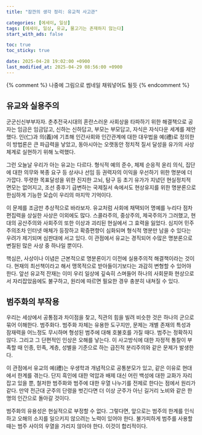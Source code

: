 ```yaml
---
title: "잠깐의 생각 정리: 유교적 사고관"

categories: [에세이, 일상]
tags: [에세이, 일상, 유교, 물고기는 존재하지 않는다]
start_with_ads: false

toc: true
toc_sticky: true

date: 2025-04-28 19:02:00 +0900
last_modified_at: 2025-04-29 08:56:00 +0900
---
```


{% comment %}
나중에 그림으로 썸네일 채워넣어도 될듯
{% endcomment %}

## **유교와 실용주의**

군군신신부부자자. 춘추전국시대의 혼란스러운 사회상을 타파하기 위한 해결책으로 공자는 임금은 임금답고, 신하는 신하답고, 부모는 부모답고, 자식은 자식다운 세계를 제안했다. 인(仁)과 의(義)에 기초해 인간사회와 인간관계에 대한 대우법을 예(禮)로 정의한 이 방법론은 큰 파급력을 낳았고, 동아시아는 오랫동안 정치적 질서 달성을 유가의 사상체계로 실현하기 위해 노력했다.

그런 오늘날 우리가 아는 유교는 다르다. 형식적 예의 준수, 체제 순응적 윤리 의식, 집단에 대한 의무와 복종 요구 등 상사나 선임 등 권력자의 이익을 우선하기 위한 명분에 더 가깝다. 뚜렷한 목표달성을 위한 진지한 고뇌, 탐구 등 초기 유가가 지녔던 현실정치적 면모는 없어지고, 조선 중후기 급변하는 국제질서 속에서도 현상유지를 위한 명분론으로 한심하게 기능한 모습이 우리의 마지막 기억이다.

이 문제를 조금만 추상적으로 바라보자. 유교처럼 사회에 채택되어 명예를 누리다 점차 편집력을 상실한 사상은 이외에도 많다. 스콜라주의, 중상주의, 제국주의가 그러했고, 현대의 공산주의와 사회주의 또한 이상과 괴리된 현실에서 그 효력을 잃었다. 심지어 민주주의조차 인터넷 매체가 등장하고 확증편향이 심화되며 형식적 명분만 남을 수 있다는 우려가 제기되며 심판대에 서고 있다. 이 관점에서 유교는 경직되어 수많은 명분론으로 변질된 많은 사상 중 하나일 뿐이다.

핵심은, 사상이나 이념은 근본적으로 명분론이기 이전에 실용주의적 해결책이라는 것이다. 현재의 최선책이라고 해서 맹목적으로 받아들이기보다는 과감히 변형할 수 있어야 한다. 앞선 유교적 잔재는 이미 우리 일상에 깊숙히 스며들어 하나의 사회문화 현상으로서 자리잡았음에도 불구하고, 원리에 따르면 필요한 경우 충분히 내쳐질 수 있다.

## **범주화의 부작용**

우리는 세상에서 공통점과 차이점을 찾고, 직관의 힘을 빌려 비슷한 것은 하나의 군으로 묶어 이해한다. 범주화다. 범주화 자체는 유용한 도구지만, 문제는 개별 존재의 특성과 잠재력을 어느정도 무시하며 형성된 범주에 대해 호불호를 가질 때다. 범주는 정확하지 않다. 그리고 그 단편적인 인상은 오해를 낳는다. 이 사고방식에 대한 자정적 통찰이 부족할 때 인종, 민족, 계층, 성별을 기준으로 하는 급진적 분리주의와 같은 문제가 발생한다.

이 관점에서 유교의 예(禮)는 우생학과 개념적으로 공통분모가 있고, 같은 이유로 현대에서 한계를 겪는다. 단지 흑인에 대한 억압과 배제 대신 어린 백성에 대한 교화가 자리잡고 있을 뿐, 철저한 범주화와 범주에 대한 우열 나누기를 전제로 한다는 점에서 원리가 같다. 만약 전근대 군주의 단령을 벗긴다면 더 이상 군주가 아닌 길거리 노비와 같은 한 명의 인간으로 돌아갈 것이다.

범주화의 유용성은 현실적으로 부정할 수 없다. 그렇다면, 앞으로는 범주의 한계를 인식하고 오해의 소지를 일으키지 않으려는 노력이 있어야 한다. 불가피하게 범주를 사용할 때는 범주 사이의 우열을 가리지 않아야 한다. 이것이 합리적이다.